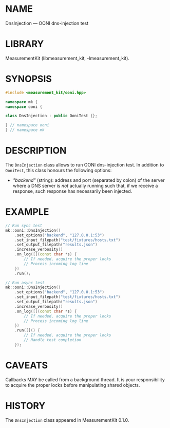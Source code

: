 # NAME
DnsInjection &mdash; OONI dns-injection test

# LIBRARY
MeasurementKit (libmeasurement_kit, -lmeasurement_kit).

# SYNOPSIS
```C++
#include <measurement_kit/ooni.hpp>

namespace mk {
namespace ooni {

class DnsInjection : public OoniTest {};

} // namespace ooni
} // namespace mk
```

# DESCRIPTION

The `DnsInjection` class allows to run OONI dns-injection test. In addition
to `OoniTest`, this class honours the following options:

- *"backend"* (string): address and port (separated by colon) of the server where
  a DNS server is *not* actually running such that, if we receive a response, such
  response has necessarily been injected.

# EXAMPLE

```C++
// Run sync test
mk::ooni::DnsInjection()
    .set_options("backend", "127.0.0.1:53")
    .set_input_filepath("test/fixtures/hosts.txt")
    .set_output_filepath("results.json")
    .increase_verbosity()
    .on_log([](const char *s) {
        // If needed, acquire the proper locks
        // Process incoming log line
    })
    .run();

// Run async test
mk::ooni::DnsInjection()
    .set_options("backend", "127.0.0.1:53")
    .set_input_filepath("test/fixtures/hosts.txt")
    .set_output_filepath("results.json")
    .increase_verbosity()
    .on_log([](const char *s) {
        // If needed, acquire the proper locks
        // Process incoming log line
    })
    .run([]() {
        // If needed, acquire the proper locks
        // Handle test completion
    });

```

# CAVEATS

Callbacks MAY be called from a background thread. It is your responsibility
to acquire the proper locks before manipulating shared objects.

# HISTORY

The `DnsInjection` class appeared in MeasurementKit 0.1.0.
